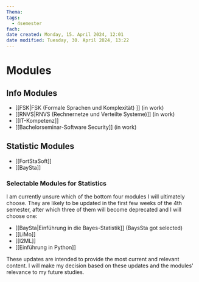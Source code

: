 ```yaml
---
Thema:
tags:
  - 4semester
fach: 
date created: Monday, 15. April 2024, 12:01
date modified: Tuesday, 30. April 2024, 13:22
---
```


# Modules

## Info Modules
- [[FSK|FSK (Formale Sprachen und Komplexität) ]] (in work)
- [[RNVS|RNVS (Rechnernetze und Verteilte Systeme)]] (in work)
- [[IT-Kompetenz]]
- [[Bachelorseminar-Software Security]] (in work)

## Statistic Modules

- [[FortStaSoft]]
- [[BaySta]]

### Selectable Modules for Statistics

I am currently unsure which of the bottom four modules I will ultimately choose. They are likely to be updated in the first few weeks of the 4th semester, after which three of them will become deprecated and I will choose one:

- [[BaySta|Einführung in die Bayes-Statistik]] (BaysSta got selected)
- [[LiMo]] 
- [[I2ML]]
- [[Einführung in Python]] 

These updates are intended to provide the most current and relevant content. I will make my decision based on these updates and the modules' relevance to my future studies.
